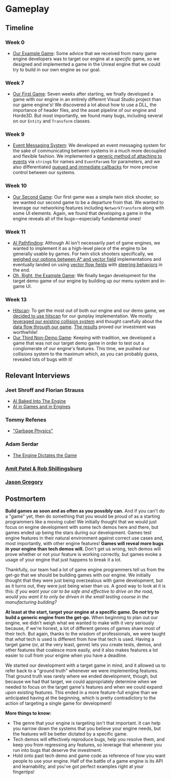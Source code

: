# Gameplay

## Timeline

### Week 0
- [Our Example Game](../../blogs/week-0/#building-with-an-example-game): Some advice that we received from many game engine developers was to target our engine at a *specific* game, so we designed and implemented a game in the Unreal engine that we could try to build in our own engine as our goal.

### Week 7
- [Our First Game](../../blogs/week-7/#first-game): Seven weeks after starting, we finally developed a game with our engine in an entirely different Visual Studio project than our game engine's! We discovered a lot about how to use a DLL, the importance of header files, and the asset pipeline of our engine and Horde3D. But most importantly, we found many bugs, including several on our `Entity` and `Transform` classes.

### Week 9
- [Event Messaging System](../../blogs/week-9/#event-messaging-system): We developed an event messaging system for the sake of communicating between systems in a much more decoupled and flexible fashion. We implemented a [generic method of attaching to events](../../blogs/week-9/#storing-all-event-data) via `string`s for names and `EventParam`s for parameters, and we also differentiated [queued and immediate callbacks](../../blogs/week-9/#queued-callbacks-vs-immediate-callbacks) for more precise control between our systems.

### Week 10
- [Our Second Game](../../blogs/week-10/#second-game): Our first game was a simple twin stick shooter, so we wanted our second game to be a departure from that. We wanted to leverage our networking features including `NetworkTransform` along with some UI elements. Again, we found that developing a game in the engine reveals all of the bugs—especially fundamental ones!

### Week 11
- [AI Pathfinding](../../blogs/week-11/#ai-pathfinding): Although AI isn't necessarily part of game engines, we wanted to implement it as a high-level piece of the engine to be generally usable by games. For twin stick shooters specifically, we [weighed our options between A* and vector field](../../blogs/week-11/#a-versus-vector-field) implementations and eventually landed on using [vector flow fields](../../blogs/week-11/#building-the-vector-field) with [steering behaviors](../../blogs/week-11/#integrating-steering-behaviors) in the end.
- [Oh, Right, the Example Game](../../blogs/week-11/#full-featured-game-demo): We finally began development for the target demo game of our engine by building up our menu system and in-game UI.
  
### Week 13
- [Hitscan](../../blogs/week-13/#hitscan): To get the most out of both our engine and our demo game, we [decided to use hitscan](../../blogs/week-13/#why-hitscan) for our gunplay implementation. We mostly [leveraged our existing collision system](../../blogs/week-13/#why-hitscan) and thought carefully about the [data flow through our game](../../blogs/week-13/#being-mindful-of-the-data). [The results](../../blogs/week-13/#the-results) proved our investment was worthwhile!
- [Our Third Non-Demo Game](../../blogs/week-13/#the-knight-game): Keeping with tradition, we developed a game that was not our target demo game in order to test out a conglomerate of our engine's features. This time, we pushed our collisions system to the maximum which, as you can probably guess, revealed lots of bugs with it!

## Relevant Interviews
### Jeet Shroff and Florian Strauss
- [AI Baked Into The Engine](../../interviews/JeetShroff-FlorianStrauss-interview/#ai-baked-into-the-engine)
- [AI in Games and in Engines](../../interviews/JeetShroff-FlorianStrauss-interview/#ai-in-games-and-in-engines)
### Tommy Refenes
- ["Garbage Physics"](../../interviews/TommyRefenes-interview/#garbage-physics)
### Adam Serdar
- [The Engine Dictates the Game](../../interviews/AdamSerdar-interview/#the-engine-dictates-the-game)
### [Amit Patel & Rob Shillingsburg](../../interviews/AmitRob-advice/)
### [Jason Gregory](../../interviews/JasonGregory-advice/)

## Postmortem
**Build games as soon and as often as you possibly can.** And if you can't do a "game" yet, then do something that you would be proud of as a starting programmers like a moving cube! We initially thought that we would just focus on engine development with some tech demos here and there, but games ended up being the stars during our development. Games test engine features in their natural environment against correct use cases and, most importantly, with other engine features! **Games will reveal more bugs in your engine than tech demos will.** Don't get us wrong, tech demos will prove whether or not your feature is working correctly, but games evoke a usage of your engine that just happens to break it a lot.

Thankfully, our team had a lot of game engine programmers tell us from the get-go that we should be building games with our engine. We initially thought that they were just being overzealous with game development, but as it turns out, they were just being wiser than us. A good way to look at it is this: _If you want your car to be safe and effective to drive on the road, would you want it to only be driven in the small testing course in the manufacturing building?_

**At least at the start, target your engine at a specific game. Do _not_ try to build a generic engine from the get-go.** When beginning to plan out our engine, we didn't weigh what we wanted to make with it very seriously because, if we're honest, a lot of different genres of games share most of their tech. But again, thanks to the wisdom of professionals, we were taught that _what_ tech is used is different from _how_ that tech is used. Having a target game (or, at the very least, genre) lets you create tests, demos, and other features that coalesce more easily, and it also makes features a lot easier to cull from your engine when you have a deadline.

We started our development with a target game in mind, and it allowed us to refer back to a "ground truth" whenever we were implementing features. That ground truth was rarely where we ended development, though, but because we had that target, we could appropriately determine when we needed to focus on the target game's features and when we could expand upon existing features. This ended in a more feature-full engine than we anticipated having at the beginning, which is pretty contradictory to the action of targeting a single game for development!

**More things to know:**

*   The genre that your engine is targeting isn't that important. It can help you narrow down the systems that you believe your engine needs, but the features will be better dictated by a specific game.
*   Tech demos will effectively reproduce bugs, help you resolve them, and keep you from regressing any features, so leverage that whenever you run into bugs that deserve the investment.
*   Hold onto past tech demo and game code as reference of how you want people to use your engine. Half of the battle of a game engine is its API and learnability, and you've got perfect examples right at your fingertips!
